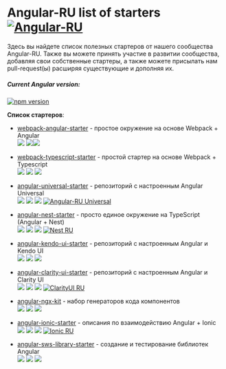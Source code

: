 # Angular-RU list of starters [![Angular-RU](https://img.shields.io/badge/Telegram_chat:-Angular_RU-216bc1.svg?style=flat)](https://t.me/angular_ru)

Здесь вы найдете список полезных стартеров от нашего сообщества Angular-RU. Также вы можете принять участие в развитии сообщества, добавляя свои собственные стартеры, а также можете присылать нам pull-request(ы) расширяя существующие и дополняя их.

##### Current Angular version:
[![npm version](https://badge.fury.io/js/%40angular%2Fcore.svg)](https://www.npmjs.com/~angular)

**Список стартеров**:

* [webpack-angular-starter](https://github.com/Angular-RU/webpack-angular-starter) - простое окружение на основе Webpack + Angular
<br> ![](https://img.shields.io/github/stars/Angular-RU/webpack-angular-starter.svg?style=social&logo=github) ![](https://img.shields.io/github/forks/Angular-RU/webpack-angular-starter.svg?style=social&logo=github)![](https://img.shields.io/github/issues/Angular-RU/webpack-angular-starter.svg?style=social&logo=github) <br>

* [webpack-typescript-starter](https://github.com/Angular-RU/webpack-typescript-starter) - простой стартер на основе Webpack + Typescript <br> ![](https://img.shields.io/github/stars/Angular-RU/webpack-typescript-starter.svg?style=social&logo=github) ![](https://img.shields.io/github/forks/Angular-RU/webpack-typescript-starter.svg?style=social&logo=github) ![](https://img.shields.io/github/issues/Angular-RU/webpack-typescript-starter.svg?style=social&logo=github) <br>

* [angular-universal-starter](https://github.com/Angular-RU/angular-universal-starter) - репозиторий с настроенным Angular Universal <br> ![](https://img.shields.io/github/stars/Angular-RU/angular-universal-starter.svg?style=social&logo=github) ![](https://img.shields.io/github/forks/Angular-RU/angular-universal-starter.svg?style=social&logo=github) ![](https://img.shields.io/github/issues/Angular-RU/angular-universal-starter.svg?style=social&logo=github) [![Angular-RU Universal](https://img.shields.io/badge/Telegram_chat:-Angular_RU_Universal-14b102.svg?style=flat)](https://t.me/angular_universal_ru) <br>

* [angular-nest-starter](https://github.com/Angular-RU/angular-nest-starter) - просто единое окружение на TypeScript (Angular + Nest)
<br> ![](https://img.shields.io/github/stars/Angular-RU/angular-nest-starter.svg?style=social&logo=github) ![](https://img.shields.io/github/forks/Angular-RU/angular-nest-starter.svg?style=social&logo=github) ![](https://img.shields.io/github/issues/Angular-RU/angular-nest-starter.svg?style=social&logo=github) [![Nest RU](https://img.shields.io/badge/Telegram_chat:-Nest_RU-e42449.svg?style=flat)](https://t.me/nest_ru) <br>

* [angular-kendo-ui-starter](https://github.com/Angular-RU/angular-kendo-ui-starter) - репозиторий с настроенным Angular и Kendo UI
<br> ![](https://img.shields.io/github/stars/Angular-RU/angular-kendo-ui-starter.svg?style=social&logo=github) ![](https://img.shields.io/github/forks/Angular-RU/angular-kendo-ui-starter.svg?style=social&logo=github) ![](https://img.shields.io/github/issues/Angular-RU/angular-kendo-ui-starter.svg?style=social&logo=github) <br>

* [angular-clarity-ui-starter](https://github.com/Angular-RU/angular-clarity-ui-starter) - репозиторий с настроенным Angular и Clarity UI <br> ![](https://img.shields.io/github/stars/Angular-RU/angular-clarity-ui-starter.svg?style=social&logo=github) ![](https://img.shields.io/github/forks/Angular-RU/angular-clarity-ui-starter.svg?style=social&logo=github) ![](https://img.shields.io/github/issues/Angular-RU/angular-clarity-ui-starter.svg?style=social&logo=github) [![ClarityUI RU](https://img.shields.io/badge/Telegram_chat:-ClarityUI_RU-f28b00.svg?style=flat)](https://t.me/clarity_ui) <br>

* [angular-ngx-kit](https://github.com/Angular-RU/angular-ngx-kit) - набор генераторов кода компонентов
<br> ![](https://img.shields.io/github/stars/Angular-RU/angular-ngx-kit.svg?style=social&logo=github) ![](https://img.shields.io/github/forks/Angular-RU/angular-ngx-kit.svg?style=social&logo=github) ![](https://img.shields.io/github/issues/Angular-RU/angular-ngx-kit.svg?style=social&logo=github) <br>

* [angular-ionic-starter](https://github.com/Angular-RU/angular-ionic-starter) - описания по взаимодействию Angular + Ionic
<br> ![](https://img.shields.io/github/stars/Angular-RU/angular-ionic-starter.svg?style=social&logo=github) ![](https://img.shields.io/github/forks/Angular-RU/angular-ionic-starter.svg?style=social&logo=github) ![](https://img.shields.io/github/issues/Angular-RU/angular-ionic-starter.svg?style=social&logo=github) [![Ionic RU](https://img.shields.io/badge/Telegram_chat:-Ionic_RU-498af3.svg?style=flat)](https://t.me/pro_ionic) <br>

* [angular-sws-library-starter](https://github.com/Angular-RU/angular-sws-library-starter) - создание и тестирование библиотек Angular
<br> ![](https://img.shields.io/github/stars/Angular-RU/angular-sws-library-starter.svg?style=social&logo=github) ![](https://img.shields.io/github/forks/Angular-RU/angular-sws-library-starter.svg?style=social&logo=github) ![](https://img.shields.io/github/issues/Angular-RU/angular-sws-library-starter.svg?style=social&logo=github) <br>

